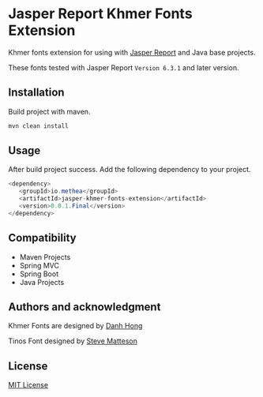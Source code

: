 # Jasper Report Khmer Fonts Extension

Khmer fonts extension for using with [Jasper Report](https://community.jaspersoft.com/) and Java base projects.

These fonts tested with Jasper Report `Version 6.3.1` and later version.

## Installation

Build project with maven.

```bash
mvn clean install
```

## Usage

After build project success. Add the following dependency to your project.

```java
<dependency>
   <groupId>io.methea</groupId>
   <artifactId>jasper-khmer-fonts-extension</artifactId>
   <version>0.0.1.Final</version>
</dependency>
```
## Compatibility

* Maven Projects
* Spring MVC
* Spring Boot
* Java Projects

## Authors and acknowledgment
Khmer Fonts are designed by [Danh Hong](https://khmertype.blogspot.com/)

Tinos Font designed by [Steve Matteson](https://fonts.google.com/specimen/Tinos)

## License
[MIT License](https://github.com/MetheaX/jasper-khmer-fonts-extension/blob/master/LICENSE)
